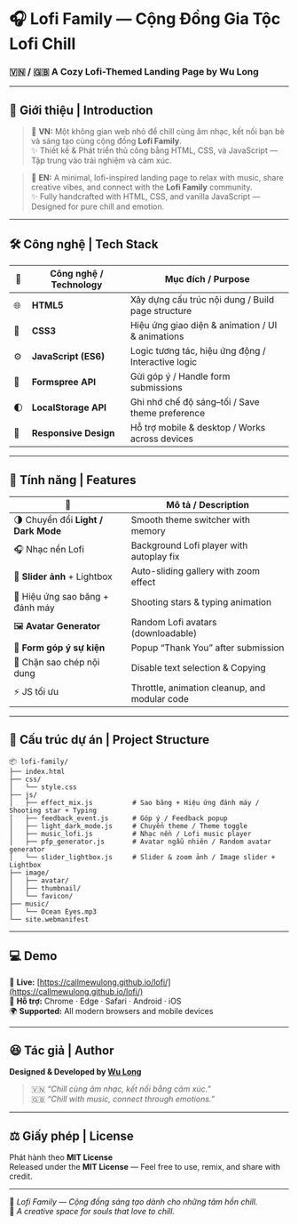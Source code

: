 # 🎧 Lofi Family — Cộng Đồng Gia Tộc Lofi Chill

### 🇻🇳 / 🇬🇧 A Cozy Lofi-Themed Landing Page by **Wu Long**

---

## 🌸 Giới thiệu | Introduction

> 🌙 **VN:** Một không gian web nhỏ để chill cùng âm nhạc, kết nối bạn bè và sáng tạo cùng cộng đồng **Lofi Family**.  
> ✨ Thiết kế & Phát triển thủ công bằng HTML, CSS, và JavaScript — Tập trung vào trải nghiệm và cảm xúc.

> 🎵 **EN:** A minimal, lofi-inspired landing page to relax with music, share creative vibes, and connect with the **Lofi Family** community.  
> ✨ Fully handcrafted with HTML, CSS, and vanilla JavaScript — Designed for pure chill and emotion.

---

## 🛠️ Công nghệ | Tech Stack

| 🔰  | Công nghệ / Technology | Mục đích / Purpose                                 |
| --- | ---------------------- | -------------------------------------------------- |
| 🌐  | **HTML5**              | Xây dựng cấu trúc nội dung / Build page structure  |
| 🎨  | **CSS3**               | Hiệu ứng giao diện & animation / UI & animations   |
| ⚙️  | **JavaScript (ES6)**   | Logic tương tác, hiệu ứng động / Interactive logic |
| 💌  | **Formspree API**      | Gửi góp ý / Handle form submissions                |
| 🌓  | **LocalStorage API**   | Ghi nhớ chế độ sáng–tối / Save theme preference    |
| 📱  | **Responsive Design**  | Hỗ trợ mobile & desktop / Works across devices     |

---

## 🌈 Tính năng | Features

| 🌟                                  | Mô tả / Description                           |
| ----------------------------------- | --------------------------------------------- |
| 🌗 Chuyển đổi **Light / Dark Mode** | Smooth theme switcher with memory             |
| 🎧 Nhạc nền Lofi                    | Background Lofi player with autoplay fix      |
| 📸 **Slider ảnh** + Lightbox        | Auto-sliding gallery with zoom effect         |
| 💫 Hiệu ứng sao băng + đánh máy     | Shooting stars & typing animation             |
| 🖼️ **Avatar Generator**             | Random Lofi avatars (downloadable)            |
| 💬 **Form góp ý sự kiện**           | Popup “Thank You” after submission            |
| 🚫 Chặn sao chép nội dung           | Disable text selection & Copying              |
| ⚡ JS tối ưu                        | Throttle, animation cleanup, and modular code |

---

## 📂 Cấu trúc dự án | Project Structure

```
📦 lofi-family/
├── index.html
├── css/
│   └── style.css
├── js/
│   ├── effect_mix.js          # Sao băng + Hiệu ứng đánh máy / Shooting star + Typing
│   ├── feedback_event.js      # Góp ý / Feedback popup
│   ├── light_dark_mode.js     # Chuyển theme / Theme toggle
│   ├── music_lofi.js          # Nhạc nền / Lofi music player
│   ├── pfp_generator.js       # Avatar ngẫu nhiên / Random avatar generator
│   └── slider_lightbox.js     # Slider & zoom ảnh / Image slider + Lightbox
├── image/
│   ├── avatar/
│   ├── thumbnail/
│   └── favicon/
├── music/
│   └── Ocean Eyes.mp3
└── site.webmanifest
```

---

## 💻 Demo

🔗 **Live:** [https://callmewulong.github.io/lofi/](https://callmewulong.github.io/lofi/)  
📱 **Hỗ trợ:** Chrome · Edge · Safari · Android · iOS  
🌍 **Supported:** All modern browsers and mobile devices

---

## 😆 Tác giả | Author

**Designed & Developed by [Wu Long](https://x.com/callmewulong)**

> 🇻🇳 _“Chill cùng âm nhạc, kết nối bằng cảm xúc.”_  
> 🇬🇧 _“Chill with music, connect through emotions.”_

---

## ⚖️ Giấy phép | License

Phát hành theo **MIT License**  
Released under the **MIT License** — Feel free to use, remix, and share with credit.

---

💜 _Lofi Family — Cộng đồng sáng tạo dành cho những tâm hồn chill._  
💫 _A creative space for souls that love to chill._
